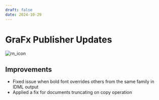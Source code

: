 ```yaml
---
draft: false
date: 2024-10-29
---
```


# GraFx Publisher Updates

![rn_icon](../../../../../assets/icon-GraFx-Publisher.svg)

<!-- more -->

## Improvements

- Fixed issue when bold font overrides others from the same family in IDML output
- Applied a fix for documents truncating on copy operation

